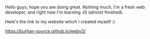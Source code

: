 Hello guys, hope you are doing great.
Nothing much, I'm a fresh web developer, and right now I'm learning JS (almost finished).

Here's the link to my website which I created myself :)

https://burhan-source.github.io/webv3/
